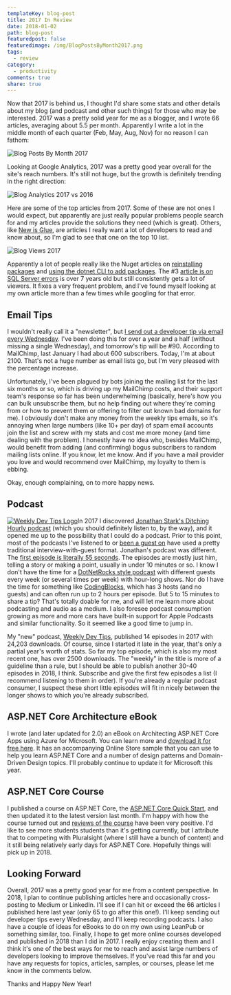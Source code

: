 ```yaml
---
templateKey: blog-post
title: 2017 In Review
date: 2018-01-02
path: blog-post
featuredpost: false
featuredimage: /img/BlogPostsByMonth2017.png
tags:
  - review
category:
  - productivity
comments: true
share: true
---
```


Now that 2017 is behind us, I thought I'd share some stats and other details about my blog (and podcast and other such things) for those who may be interested. 2017 was a pretty solid year for me as a blogger, and I wrote 66 articles, averaging about 5.5 per month. Apparently I write a lot in the middle month of each quarter (Feb, May, Aug, Nov) for no reason I can fathom:

![Blog Posts By Month 2017](/img/BlogPostsByMonth2017.png)

Looking at Google Analytics, 2017 was a pretty good year overall for the site's reach numbers. It's still not huge, but the growth is definitely trending in the right direction:

![Blog Analytics 2017 vs 2016](/img/Blog2017vs2016.png)

Here are some of the top articles from 2017. Some of these are not ones I would expect, but apparently are just really popular problems people search for and my articles provide the solutions they need (which is great). Others, like [New is Glue](/new-is-glue), are articles I really want a lot of developers to read and know about, so I'm glad to see that one on the top 10 list.

![Blog Views 2017](/img/BlogViews2017.png)

Apparently a lot of people really like the Nuget articles on [reinstalling packages](/force-nuget-to-reinstall-packages-without-updating) and [using the dotnet CLI to add packages](/how-to-add-a-nuget-package-using-dotnet-add). The #3 [article is on SQL Server errors](/sql-server-error-user-group-or-role-already-exists-in-the-current-database) is over 7 years old but still consistently gets a lot of viewers. It fixes a very frequent problem, and I've found myself looking at my own article more than a few times while googling for that error.

## Email Tips

I wouldn't really call it a "newsletter", but [I send out a developer tip via email every Wednesday](/tips). I've been doing this for over a year and a half (without missing a single Wednesday), and tomorrow's tip will be #90. According to MailChimp, last January I had about 600 subscribers. Today, I'm at about 2100. That's not a huge number as email lists go, but I'm very pleased with the percentage increase.

Unfortunately, I've been plagued by bots joining the mailing list for the last six months or so, which is driving up my MailChimp costs, and their support team's response so far has been underwhelming (basically, here's how you can bulk unsubscribe them, but no help finding out where they're coming from or how to prevent them or offering to filter out known bad domains for me). I obviously don't make any money from the weekly tips emails, so it's annoying when large numbers (like 10+ per day) of spam email accounts join the list and screw with my stats and cost me more money (and time dealing with the problem). I honestly have no idea who, besides MailChimp, would benefit from adding (and confirming) bogus subscribers to random mailing lists online. If you know, let me know. And if you have a mail provider you love and would recommend over MailChimp, my loyalty to them is ebbing.

Okay, enough complaining, on to more happy news.

## Podcast

[![Weekly Dev Tips Logo](/img/WeeklyDevTips_600x591-300x296.png)](http://weeklydevtips.com)In 2017 I discovered [Jonathan Stark's Ditching Hourly podcast](https://www.ditchinghourly.com/) (which you should definitely listen to, by the way), and it opened me up to the possibility that I could do a podcast. Prior to this point, most of the podcasts I've listened to or [been a guest on](/interviews) have used a pretty traditional interview-with-guest format. Jonathan's podcast was different. The [first episode is literally 55 seconds](https://www.ditchinghourly.com/3fa4b9da). The episodes are mostly just him, telling a story or making a point, usually in under 10 minutes or so. I know I don't have the time for a [DotNetRocks style podcast](https://dotnetrocks.com/) with different guests every week (or several times per week) with hour-long shows. Nor do I have the time for something like [CodingBlocks](https://www.codingblocks.net/), which has 3 hosts (and no guests) and can often run up to 2 hours per episode. But 5 to 15 minutes to share a tip? That's totally doable for me, and will let me learn more about podcasting and audio as a medium. I also foresee podcast consumption growing as more and more cars have built-in support for Apple Podcasts and similar functionality. So it seemed like a good time to jump in.

My "new" podcast, [Weekly Dev Tips](http://www.weeklydevtips.com/), published 14 episodes in 2017 with 24,203 downloads. Of course, since I started it late in the year, that's only a partial year's worth of stats. So far my top episode, which is also my most recent one, has over 2500 downloads. The "weekly" in the title is more of a guideline than a rule, but I should be able to publish another 30-40 episodes in 2018, I think. Subscribe and give the first few episodes a list (I recommend listening to them in order). If you're already a regular podcast consumer, I suspect these short little episodes will fit in nicely between the longer shows to which you're already subscribed.

## ASP.NET Core Architecture eBook

I wrote (and later updated for 2.0) an eBook on Architecting ASP.NET Core Apps using Azure for Microsoft. You can learn more and [download it for free here](https://ardalis.com/architecture-ebook). It has an accompanying Online Store sample that you can use to help you learn ASP.NET Core and a number of design patterns and Domain-Driven Design topics. I'll probably continue to update it for Microsoft this year.

## ASP.NET Core Course

I published a course on ASP.NET Core, the [ASP.NET Core Quick Start](http://aspnetcorequickstart.com/), and then updated it to the latest version last month. I'm happy with how the course turned out and [reviews of the course](https://www.codingblocks.net/programming/asp-net-core-quick-start/) have been very positive. I'd like to see more students students than it's getting currently, but I attribute that to competing with Pluralsight (where I still have a bunch of content) and it still being relatively early days for ASP.NET Core. Hopefully things will pick up in 2018.

## Looking Forward

Overall, 2017 was a pretty good year for me from a content perspective. In 2018, I plan to continue publishing articles here and occasionally cross-posting to Medium or LinkedIn. I'll see if I can hit or exceed the 66 articles I published here last year (only 65 to go after this one!). I'll keep sending out developer tips every Wednesday, and I'll keep recording podcasts. I also have a couple of ideas for eBooks to do on my own using LeanPub or something similar, too. Finally, I hope to get more online courses developed and published in 2018 than I did in 2017. I really enjoy creating them and I think it's one of the best ways for me to reach and assist large numbers of developers looking to improve themselves. If you've read this far and you have any requests for topics, articles, samples, or courses, please let me know in the comments below.

Thanks and Happy New Year!
